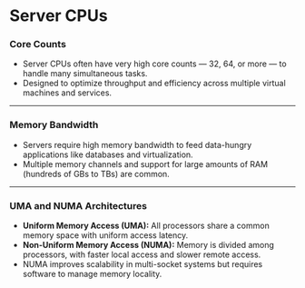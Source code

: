 # Server CPUs

### Core Counts

* Server CPUs often have very high core counts — 32, 64, or more — to handle many simultaneous tasks.
* Designed to optimize throughput and efficiency across multiple virtual machines and services.

---

### Memory Bandwidth

* Servers require high memory bandwidth to feed data-hungry applications like databases and virtualization.
* Multiple memory channels and support for large amounts of RAM (hundreds of GBs to TBs) are common.

---

### UMA and NUMA Architectures

* **Uniform Memory Access (UMA):** All processors share a common memory space with uniform access latency.
* **Non-Uniform Memory Access (NUMA):** Memory is divided among processors, with faster local access and slower remote access.
* NUMA improves scalability in multi-socket systems but requires software to manage memory locality.
